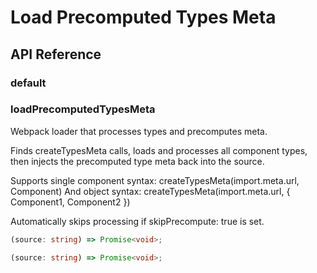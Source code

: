 # Load Precomputed Types Meta

[//]: types.ts '<-- Autogenerated By (do not edit the following markdown directly)'

## API Reference

### default

### loadPrecomputedTypesMeta

Webpack loader that processes types and precomputes meta.

Finds createTypesMeta calls, loads and processes all component types,
then injects the precomputed type meta back into the source.

Supports single component syntax: createTypesMeta(import.meta.url, Component)
And object syntax: createTypesMeta(import.meta.url, { Component1, Component2 })

Automatically skips processing if skipPrecompute: true is set.

```typescript
(source: string) => Promise<void>;
```

```typescript
(source: string) => Promise<void>;
```
